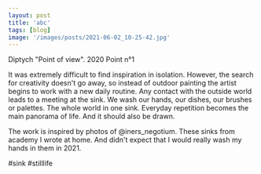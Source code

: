 ```yaml
---
layout: post
title: 'abc'
tags: [blog]
image: '/images/posts/2021-06-02_10-25-42.jpg'
---
```



Diptych "Point of view". 2020
Point n°1

It was extremely difficult to find inspiration in isolation. However, the search for creativity doesn't go away, so instead of outdoor painting the artist begins to work with a new daily routine. Any contact with the outside world leads to a meeting at the sink. We wash our hands, our dishes, our brushes or palettes. The whole world in one sink. Everyday repetition becomes the main panorama of life. And it should also be drawn.

The work is inspired by photos of @iners_negotium. These sinks from academy I wrote at home. And didn't expect that I would really wash my hands in them in 2021.

#sink #stilllife
